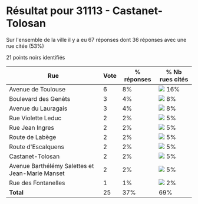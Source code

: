 # Résultat pour 31113 - Castanet-Tolosan

Sur l'ensemble de la ville il y a eu 67 réponses dont 36 réponses avec une rue citée (53%)

21 points noirs identifiés

| Rue | Vote | % réponses | % Nb rues cités|
|-----|------|------------|----------------|
| Avenue de Toulouse | 6 | 8% | <img src="../../img/bar_16.gif" />&nbsp;16%|
| Boulevard des Genêts | 3 | 4% | <img src="../../img/bar_8.gif" />&nbsp;8%|
| Avenue du Lauragais | 3 | 4% | <img src="../../img/bar_8.gif" />&nbsp;8%|
| Rue Violette Leduc | 2 | 2% | <img src="../../img/bar_5.gif" />&nbsp;5%|
| Rue Jean Ingres | 2 | 2% | <img src="../../img/bar_5.gif" />&nbsp;5%|
| Route de Labège | 2 | 2% | <img src="../../img/bar_5.gif" />&nbsp;5%|
| Route d'Escalquens | 2 | 2% | <img src="../../img/bar_5.gif" />&nbsp;5%|
| Castanet-Tolosan | 2 | 2% | <img src="../../img/bar_5.gif" />&nbsp;5%|
| Avenue Barthélémy Salettes et Jean-Marie Manset | 2 | 2% | <img src="../../img/bar_5.gif" />&nbsp;5%|
| Rue des Fontanelles | 1 | 1% | <img src="../../img/bar_2.gif" />&nbsp;2%|
| **Total** | 25 | 37% | 69%|

